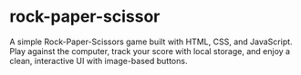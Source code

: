 # rock-paper-scissor
A simple Rock-Paper-Scissors game built with HTML, CSS, and JavaScript. Play against the computer, track your score with local storage, and enjoy a clean, interactive UI with image-based buttons.
